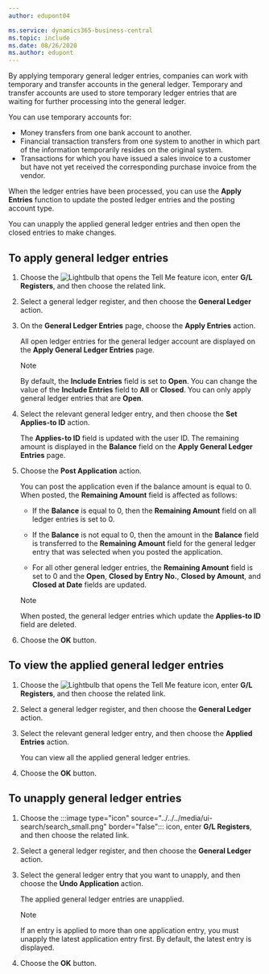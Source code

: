 ```yaml
---
author: edupont04

ms.service: dynamics365-business-central
ms.topic: include
ms.date: 08/26/2020
ms.author: edupont
---
```


By applying temporary general ledger entries, companies can work with temporary and transfer accounts in the general ledger. Temporary and transfer accounts are used to store temporary ledger entries that are waiting for further processing into the general ledger.  

You can use temporary accounts for:  

- Money transfers from one bank account to another.  
- Financial transaction transfers from one system to another in which part of the information temporarily resides on the original system.  
- Transactions for which you have issued a sales invoice to a customer but have not yet received the corresponding purchase invoice from the vendor.  

When the ledger entries have been processed, you can use the **Apply Entries** function to update the posted ledger entries and the posting account type.  

You can unapply the applied general ledger entries and then open the closed entries to make changes.  

## To apply general ledger entries  

1. Choose the ![Lightbulb that opens the Tell Me feature](../../../media/ui-search/search_small.png "Tell me what you want to do") icon, enter **G/L Registers**, and then choose the related link.  
2. Select a general ledger register, and then choose the **General Ledger** action.  
3. On the **General Ledger Entries** page, choose the **Apply Entries** action.  

    All open ledger entries for the general ledger account are displayed on the **Apply General Ledger Entries** page.  

    > [!NOTE]  
    > By default, the **Include Entries** field is set to **Open**. You can change the value of the **Include Entries** field to **All** or **Closed**. You can only apply general ledger entries that are **Open**.  

4. Select the relevant general ledger entry, and then choose the **Set Applies-to ID** action.  

    The **Applies-to ID** field is updated with the user ID. The remaining amount is displayed in the **Balance** field on the **Apply General Ledger Entries** page.  
5. Choose the **Post Application** action.  

    You can post the application even if the balance amount is equal to 0. When posted, the **Remaining Amount** field is affected as follows:  

    - If the **Balance** is equal to 0, then the **Remaining Amount** field on all ledger entries is set to 0.  

    - If the **Balance** is not equal to 0, then the amount in the **Balance** field is transferred to the **Remaining Amount** field for the general ledger entry that was selected when you posted the application.  

    - For all other general ledger entries, the **Remaining Amount** field is set to 0 and the **Open**, **Closed by Entry No.**, **Closed by Amount**, and **Closed at Date** fields are updated.  

    > [!NOTE]  
    > When posted, the general ledger entries which update the **Applies-to ID** field are deleted.  

6. Choose the **OK** button.  

## To view the applied general ledger entries  

1. Choose the ![Lightbulb that opens the Tell Me feature](../../../media/ui-search/search_small.png "Tell me what you want to do") icon, enter **G/L Registers**, and then choose the related link.  
2. Select a general ledger register, and then choose the **General Ledger** action.  
3. Select the relevant general ledger entry, and then choose the **Applied Entries** action.  

    You can view all the applied general ledger entries.  

4. Choose the **OK** button.  

## To unapply general ledger entries  

1. Choose the :::image type="icon" source="../../../media/ui-search/search_small.png" border="false"::: icon, enter **G/L Registers**, and then choose the related link.  
2. Select a general ledger register, and then choose the **General Ledger** action.  
3. Select the general ledger entry that you want to unapply, and then choose the **Undo Application** action.  

    The applied general ledger entries are unapplied.  

    > [!NOTE]  
    > If an entry is applied to more than one application entry, you must unapply the latest application entry first. By default, the latest entry is displayed.  

4. Choose the **OK** button.  
